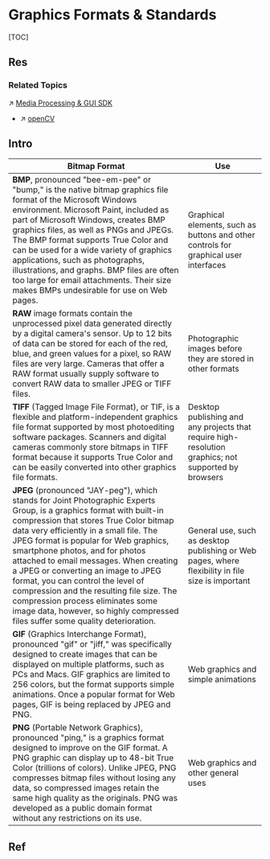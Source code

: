 # Graphics Formats & Standards

[TOC]



## Res
### Related Topics
↗ [Media Processing & GUI SDK](../../../../👩‍💻%20Computer%20Languages%20&%20Programming%20Methodology/🛠️%20Programming%20Tool%20Chain/🚠%20Application%20Runtimes%20&%20SDKs/🧩%20Media%20Processing%20&%20GUI%20SDK/Media%20Processing%20&%20GUI%20SDK.md)
- ↗ [openCV](../../../../👩‍💻%20Computer%20Languages%20&%20Programming%20Methodology/🛠️%20Programming%20Tool%20Chain/🚠%20Application%20Runtimes%20&%20SDKs/🧩%20Media%20Processing%20&%20GUI%20SDK/openCV/openCV.md)



## Intro
| Bitmap Format                                                                                                                                                                                                                                                                                                                                                                                                                                                                                                                                                                   | Use                                                                                                  |
| ------------------------------------------------------------------------------------------------------------------------------------------------------------------------------------------------------------------------------------------------------------------------------------------------------------------------------------------------------------------------------------------------------------------------------------------------------------------------------------------------------------------------------------------------------------------------------- | ---------------------------------------------------------------------------------------------------- |
| **BMP**, pronounced "bee-em-pee" or "bump," is the native bitmap graphics file format of the Microsoft Windows environment. Microsoft Paint, included as part of Microsoft Windows, creates BMP graphics files, as well as PNGs and JPEGs. The BMP format supports True Color and can be used for a wide variety of graphics applications, such as photographs, illustrations, and graphs. BMP files are often too large for email attachments. Their size makes BMPs undesirable for use on Web pages.                                                                         | Graphical elements, such as buttons and other controls for graphical user interfaces                 |
| **RAW** image formats contain the unprocessed pixel data generated directly by a digital camera's sensor. Up to 12 bits of data can be stored for each of the red, blue, and green values for a pixel, so RAW files are very large. Cameras that offer a RAW format usually supply software to convert RAW data to smaller JPEG or TIFF files.                                                                                                                                                                                                                                  | Photographic images before they are stored in other formats                                          |
| **TIFF** (Tagged Image File Format), or TIF, is a flexible and platform-independent graphics file format supported by most photoediting software packages. Scanners and digital cameras commonly store bitmaps in TIFF format because it supports True Color and can be easily converted into other graphics file formats.                                                                                                                                                                                                                                                      | Desktop publishing and any projects that require high-resolution graphics; not supported by browsers |
| **JPEG** (pronounced "JAY-peg"), which stands for Joint Photographic Experts Group, is a graphics format with built-in compression that stores True Color bitmap data very efficiently in a small file. The JPEG format is popular for Web graphics, smartphone photos, and for photos attached to email messages. When creating a JPEG or converting an image to JPEG format, you can control the level of compression and the resulting file size. The compression process eliminates some image data, however, so highly compressed files suffer some quality deterioration. | General use, such as desktop publishing or Web pages, where flexibility in file size is important    |
| **GIF** (Graphics Interchange Format), pronounced "gif" or "jiff," was specifically designed to create images that can be displayed on multiple platforms, such as PCs and Macs. GIF graphics are limited to 256 colors, but the format supports simple animations. Once a popular format for Web pages, GIF is being replaced by JPEG and PNG.                                                                                                                                                                                                                                 | Web graphics and simple animations                                                                   |
| **PNG** (Portable Network Graphics), pronounced "ping," is a graphics format designed to improve on the GIF format. A PNG graphic can display up to 48-bit True Color (trillions of colors). Unlike JPEG, PNG compresses bitmap files without losing any data, so compressed images retain the same high quality as the originals. PNG was developed as a public domain format without any restrictions on its use.                                                                                                                                                             | Web graphics and other general uses                                                                  |



## Ref
[🎬 How Are Images Compressed?]: https://youtu.be/Kv1Hiv3ox8I
